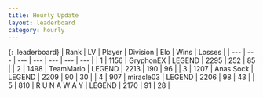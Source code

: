 ```yaml
---
title: Hourly Update
layout: leaderboard
category: hourly
---
```


{: .leaderboard}
| Rank | LV | Player | Division | Elo | Wins | Losses |
| --- | --- | --- | --- | --- | --- | --- |
| <span data-change="0">1</span> | 1156 | <span title="ID: 315148">GryphonEX</span> | LEGEND | <span data-change="7">2295</span> | <span data-change="1">252</span> | <span data-change="0">85</span> |
| <span data-change="0">2</span> | 1498 | <span title="ID: 164871">TeamMario</span> | LEGEND | <span data-change="0">2213</span> | <span data-change="0">190</span> | <span data-change="0">96</span> |
| <span data-change="0">3</span> | 1207 | <span title="ID: 203132">Anas Sock</span> | LEGEND | <span data-change="2">2209</span> | <span data-change="2">90</span> | <span data-change="1">30</span> |
| <span data-change="0">4</span> | 907 | <span title="ID: 416373">miracle03</span> | LEGEND | <span data-change="9">2206</span> | <span data-change="2">98</span> | <span data-change="0">43</span> |
| <span data-change="0">5</span> | 810 | <span title="ID: 66144">R U N A W A Y</span> | LEGEND | <span data-change="0">2170</span> | <span data-change="0">91</span> | <span data-change="0">28</span> |